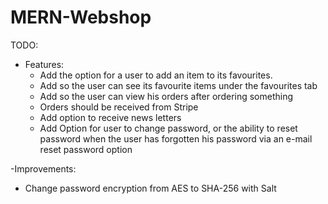 # MERN-Webshop
TODO: 
- Features:
  * Add the option for a user to add an item to its favourites.
  * Add so the user can see its favourite items under the favourites tab
  * Add so the user can view his orders after ordering something
  * Orders should be received from Stripe
  * Add option to receive news letters
  * Add Option for user to change password, or the ability to reset password when the user has forgotten his password via an e-mail reset password option

-Improvements:
  * Change password encryption from AES to SHA-256 with Salt
